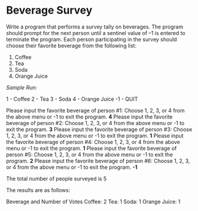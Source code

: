 # Beverage Survey

Write a program that performs a survey tally on beverages. The program should prompt for the next person until a sentinel value of –1 is entered to terminate the program. Each person participating in the survey should choose their favorite beverage from the following list: 

1. Coffee 	
2. Tea 		
3. Soda 	
4. Orange Juice

*Sample Run:*

 1  -  Coffee
 2  -  Tea
 3  -  Soda
 4  -  Orange Juice
 -1 -  QUIT

Please input the favorite beverage of person #1: Choose 1, 2, 3, or 4 from the above menu or -1 to exit the program.
**4**
Please input the favorite beverage of person #2: Choose 1, 2, 3, or 4 from the above menu or -1 to exit the program.
**3**
Please input the favorite beverage of person #3: Choose 1, 2, 3, or 4 from the above menu or -1 to exit the program.
**1**
Please input the favorite beverage of person #4: Choose 1, 2, 3, or 4 from the above menu or -1 to exit the program.
**1**
Please input the favorite beverage of person #5: Choose 1, 2, 3, or 4 from the above menu or -1 to exit the program.
**2**
Please input the favorite beverage of person #6: Choose 1, 2, 3, or 4 from the above menu or -1 to exit the program.
**-1**

The total number of people surveyed is 5

The results are as follows:

Beverage and Number of Votes
Coffee:    	   2
Tea:       	   1
Soda:      	   1
Orange Juice:   1
